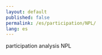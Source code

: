 ```yaml
---
layout: default
published: false
permalink: /es/participation/NPL/
lang: es
---
```


participation analysis NPL
